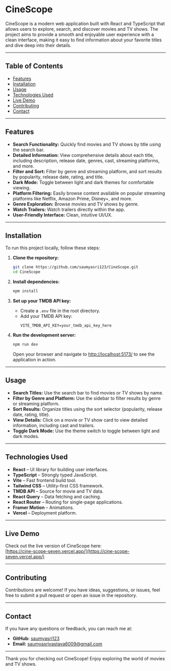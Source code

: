 # CineScope

CineScope is a modern web application built with React and TypeScript that allows users to explore, search, and discover movies and TV shows. The project aims to provide a smooth and enjoyable user experience with a clean interface, making it easy to find information about your favorite titles and dive deep into their details.

---

## Table of Contents

- [Features](#features)
- [Installation](#installation)
- [Usage](#usage)
- [Technologies Used](#technologies-used)
- [Live Demo](#live-demo)
- [Contributing](#contributing)
- [Contact](#contact)

---

## Features

- **Search Functionality:** Quickly find movies and TV shows by title using the search bar.
- **Detailed Information:** View comprehensive details about each title, including description, release date, genres, cast, streaming platforms, and more.
- **Filter and Sort:** Filter by genre and streaming platform, and sort results by popularity, release date, rating, and title.
- **Dark Mode:** Toggle between light and dark themes for comfortable viewing.
- **Platform Filtering:** Easily browse content available on popular streaming platforms like Netflix, Amazon Prime, Disney+, and more.
- **Genre Exploration:** Browse movies and TV shows by genre.
- **Watch Trailers:** Watch trailers directly within the app.
- **User-Friendly Interface:** Clean, intuitive UI/UX.

---

## Installation

To run this project locally, follow these steps:

1. **Clone the repository:**
   ```sh
   git clone https://github.com/saumyasri123/CineScope.git
   cd CineScope
   ```

2. **Install dependencies:**
   ```sh
   npm install
   ```

3. **Set up your TMDB API key:**
   - Create a `.env` file in the root directory.
   - Add your TMDB API key:
     ```
     VITE_TMDB_API_KEY=your_tmdb_api_key_here
     ```

4. **Run the development server:**
   ```sh
   npm run dev
   ```
   Open your browser and navigate to [http://localhost:5173/](http://localhost:5000/) to see the application in action.

---

## Usage

- **Search Titles:** Use the search bar to find movies or TV shows by name.
- **Filter by Genre and Platform:** Use the sidebar to filter results by genre or streaming platform.
- **Sort Results:** Organize titles using the sort selector (popularity, release date, rating, title).
- **View Details:** Click on a movie or TV show card to view detailed information, including cast and trailers.
- **Toggle Dark Mode:** Use the theme switch to toggle between light and dark modes.

---

## Technologies Used

- **React** – UI library for building user interfaces.
- **TypeScript** – Strongly typed JavaScript.
- **Vite** – Fast frontend build tool.
- **Tailwind CSS** – Utility-first CSS framework.
- **TMDB API** – Source for movie and TV data.
- **React Query** – Data fetching and caching.
- **React Router** – Routing for single-page applications.
- **Framer Motion** – Animations.
- **Vercel** – Deployment platform.

---

## Live Demo

Check out the live version of CineScope here:  
[https://cine-scope-seven.vercel.app/](https://cine-scope-seven.vercel.app/)

---

## Contributing

Contributions are welcome! If you have ideas, suggestions, or issues, feel free to submit a pull request or open an issue in the repository.

---

## Contact

If you have any questions or feedback, you can reach me at:

- **GitHub:** [saumyasri123](https://github.com/saumyasri123)
- **Email:** [saumyasrivastava6009@gmail.com](mailto:your-email@example.com)

---

Thank you for checking out CineScope! Enjoy exploring the world of movies and TV shows.
